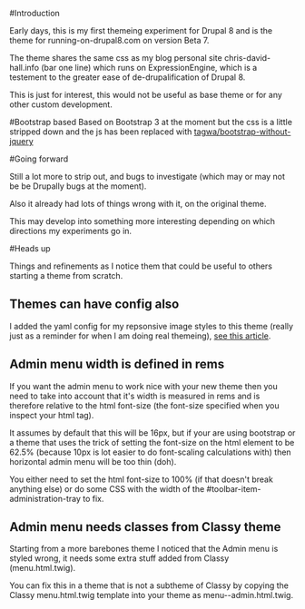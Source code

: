 #Introduction

Early days, this is my first themeing experiment for Drupal 8 and is
the theme for running-on-drupal8.com on version Beta 7.

The theme shares the same css as my blog personal site chris-david-hall.info
(bar one line) which runs on ExpressionEngine, which is a testement to the greater ease of de-drupalification
of Drupal 8. 

This is just for interest, this would not be useful as base theme or for any
other custom development. 

#Bootstrap based
Based on Bootstrap 3 at the moment but the css is a little stripped down and 
the js has been replaced with 
[tagwa/bootstrap-without-jquery](https://github.com/tagawa/bootstrap-without-jquery)

#Going forward

Still a lot more to strip out, and bugs to investigate (which may or may not be
be Drupally bugs at the moment).

Also it already had lots of things wrong with it, on the original theme.  

This may develop into something more interesting depending on which directions
my experiments go in. 

#Heads up

Things and refinements as I notice them that could be useful to others starting a theme from scratch.

## Themes can have config also
I added the yaml config for my repsonsive image styles to this theme (really just as a reminder for when I am doing real themeing), [see this article](http://running-on-drupal8.co.uk/article/drupal8-responsive-breakpoints). 

## Admin menu width is defined in rems
If you want the admin menu to work nice with your new theme then you need to take into account that it's width is measured in rems and is therefore relative to the html font-size (the font-size specified when you inspect your html tag). 

It assumes by default that this will be 16px, but if your are using bootstrap or a theme that uses the trick of setting the font-size on the html element to be 62.5% (because 10px is lot easier to do font-scaling calculations with) then horizontal admin menu will be too thin (doh). 

You either need to set the html font-size to 100% (if that doesn't break anything else) or do some CSS with the width of the #toolbar-item-administration-tray to fix.

## Admin menu needs classes from Classy theme
Starting from a more barebones theme I noticed that the Admin menu is styled wrong, it needs some extra stuff added from Classy (menu.html.twig). 

You can fix this in a theme that is not a subtheme of Classy by copying the Classy menu.html.twig template into your theme as menu--admin.html.twig.




